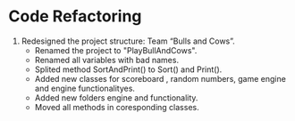 Code Refactoring
==================================

1.  Redesigned the project structure: Team “Bulls and Cows”.
    -   Renamed the project to "PlayBullAndCows".
    -   Renamed all variables with bad names.
    -   Splited method SortAndPrint() to Sort() and Print().
    -   Added new classes for scoreboard , random numbers, game engine and engine functionalityes.
    -   Added new folders engine and functionality.
    -   Moved all methods in coresponding classes.

